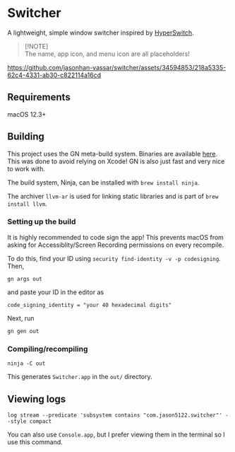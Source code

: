 # Switcher

A lightweight, simple window switcher inspired by [HyperSwitch](https://bahoom.com/hyperswitch).

> [!NOTE]\
> The name, app icon, and menu icon are all placeholders!

https://github.com/jasonhan-vassar/switcher/assets/34594853/218a5335-62c4-4331-ab30-c822114a16cd

## Requirements

macOS 12.3+

## Building

This project uses the GN meta-build system. Binaries are available [here](https://gn.googlesource.com/gn#getting-a-binary). This was done to avoid relying on Xcode! GN is also just fast and very nice to work with.

The build system, Ninja, can be installed with `brew install ninja`.

The archiver `llvm-ar` is used for linking static libraries and is part of `brew install llvm`.

### Setting up the build

It is highly recommended to code sign the app! This prevents macOS from asking for Accessiblity/Screen Recording permissions on every recompile.

To do this, find your ID using `security find-identity -v -p codesigning`. Then,

```
gn args out
```

and paste your ID in the editor as

```
code_signing_identity = "your 40 hexadecimal digits"
```

Next, run

```
gn gen out
```

### Compiling/recompiling

```
ninja -C out
```

This generates `Switcher.app` in the `out/` directory.

## Viewing logs

```
log stream --predicate 'subsystem contains "com.jason5122.switcher"' --style compact
```

You can also use `Console.app`, but I prefer viewing them in the terminal so I use this command.

